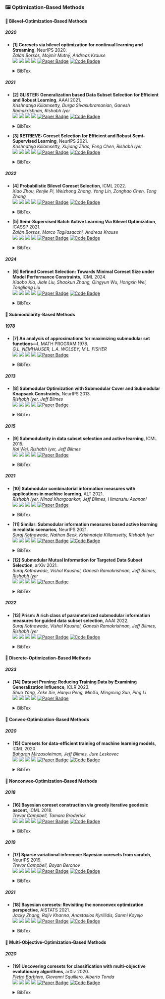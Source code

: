 ### 🖼️ Optimization-Based Methods

#### 🎯 Bilevel-Optimization-Based Methods
##### 2020
- **[1] Coresets via bilevel optimization for continual learning and Streaming**, NeurIPS 2020.  
*Zalán Borsos, Mojmír Mutný, Andreas Krause*  
![](https://img.shields.io/badge/Cardinality_Constrained_Bilevel_Optimization-blue) ![](https://img.shields.io/badge/Image_Classification-green)  ![](https://img.shields.io/badge/Optimization-red) ![](https://img.shields.io/badge/Dataset_Pruning-orange)
<a href="https://proceedings.neurips.cc/paper/2020/file/aa2a77371374094fe9e0bc1de3f94ed9-Paper.pdf"><img src="https://img.shields.io/badge/NeurIPS-Paper-%23D2691E?logo=NIPS" alt="Paper Badge"></a>
<a href="https://github.com/zalanborsos/bilevel_coresets"><img src="https://img.shields.io/badge/GitHub-Code-brightgreen?logo=github" alt="Code Badge"></a>
    <details> <summary>BibTex</summary>

    ```bibtex
    @inproceedings{borsos2020coresets,
    title={Coresets via bilevel optimization for continual learning and Streaming},
    author={Zalán Borsos and Mojmír Mutný and Andreas Krause},
    booktitle={Proceedings of the 34th International Conference on Neural Information Processing Systems},
    year={2020}
    }
    ```

    </details> 

##### 2021
- **[2] GLISTER: Generalization based Data Subset Selection for Efficient and Robust Learning**, AAAI 2021.  
*Krishnateja Killamsetty, Durga Sivasubramanian, Ganesh Ramakrishnan, Rishabh Iyer*  
![](https://img.shields.io/badge/GLISTER-blue) ![](https://img.shields.io/badge/Image_Classification-green)  ![](https://img.shields.io/badge/Optimization-red) ![](https://img.shields.io/badge/Dataset_Pruning-orange)
<a href="https://cdn.aaai.org/ojs/16988/16988-13-20482-1-2-20210518.pdf"><img src="https://img.shields.io/badge/AAAI-Paper-%23D2691E?logo=AAAI" alt="Paper Badge"></a>
<a href="https://github.com/dssresearch/GLISTER"><img src="https://img.shields.io/badge/GitHub-Code-brightgreen?logo=github" alt="Code Badge"></a>
    <details> <summary>BibTex</summary>

    ```bibtex
    @inproceedings{killamsetty2021glister,
    title={GLISTER: Generalization based Data Subset Selection for Efficient and Robust Learning},
    author={KrishnaTeja Killamsetty and Durga Sivasubramanian and Ganesh Ramakrishnan and Rishabh K. Iyer},
    booktitle={AAAI},
    year={2021}
    }
    ```

    </details>

- **[3] RETRIEVE: Coreset Selection for Efficient and Robust Semi-Supervised Learning**, NeurIPS 2021.  
*Krishnateja Killamsetty, Xujiang Zhao, Feng Chen, Rishabh Iyer*  
![](https://img.shields.io/badge/RETRIEVE-blue) ![](https://img.shields.io/badge/Image_Classification-green)  ![](https://img.shields.io/badge/Optimization-red) ![](https://img.shields.io/badge/Dataset_Pruning-orange)
<a href="https://proceedings.neurips.cc/paper_files/paper/2021/file/793bc52a941b3951dfdb85fb04f9fd06-Paper.pdf"><img src="https://img.shields.io/badge/NeurIPS-Paper-%23D2691E?logo=NeurIPS" alt="Paper Badge"></a>
<a href="https://github.com/decile-team/cords"><img src="https://img.shields.io/badge/GitHub-Code-brightgreen?logo=github" alt="Code Badge"></a>
    <details> <summary>BibTex</summary>

    ```bibtex
    @inproceedings{killamsetty2021retrieve,
    title={RETRIEVE: Coreset Selection for Efficient and Robust Semi-Supervised Learning},
    author={Killamsetty, Krishnateja and Zhao, Xujiang and Chen, Feng and Iyer, Rishabh},
    booktitle={Advances in Neural Information Processing Systems},
    year={2021}
    }
    ```

    </details>

##### 2022
- **[4] Probabilistic Bilevel Coreset Selection**, ICML 2022.  
*Xiao Zhou, Renjie Pi, Weizhong Zhang, Yong Lin, Zonghao Chen, Tong Zhang*  
![](https://img.shields.io/badge/Probabilistic_Bilevel_Coreset_Selection-blue) ![](https://img.shields.io/badge/Image_Classification-green)  ![](https://img.shields.io/badge/Optimization-red) ![](https://img.shields.io/badge/Dataset_Pruning-orange)
<a href="https://proceedings.mlr.press/v162/zhou22h/zhou22h.pdf"><img src="https://img.shields.io/badge/ICML-Paper-%23D2691E?logo=ICML" alt="Paper Badge"></a>
<a href="https://github.com/x-zho14/Probabilistic-Bilevel-Coreset-Selection"><img src="https://img.shields.io/badge/GitHub-Code-brightgreen?logo=github" alt="Code Badge"></a>
    <details> <summary>BibTex</summary>

    ```bibtex
    @inproceedings{zhou2022probabilistic,
    title={Probabilistic Bilevel Coreset Selection},
    author={Zhou, Xiao and Pi, Renjie and Zhang, Weizhong and Lin, Yong and Zhang, Tong},
    booktitle={International Conference on Machine Learning},
    year={2022}
    }
    ```

    </details>

- **[5] Semi-Supervised Batch Active Learning Via Bilevel Optimization**, ICASSP 2021.  
*Zalán Borsos, Marco Tagliasacchi, Andreas Krause*  
![](https://img.shields.io/badge/Bilevel-blue) ![](https://img.shields.io/badge/Image_Classification-green)  ![](https://img.shields.io/badge/Optimization-red) ![](https://img.shields.io/badge/Dataset_Pruning-orange)
<a href="https://ieeexplore.ieee.org/stamp/stamp.jsp?tp=&arnumber=9414206"><img src="https://img.shields.io/badge/ICASSP-Paper-%23D2691E" alt="Paper Badge"></a>
<a href="https://github.com/zalanborsos/bilevel_coresets"><img src="https://img.shields.io/badge/GitHub-Code-brightgreen?logo=github" alt="Code Badge"></a>
    <details> <summary>BibTex</summary>

    ```bibtex
    @inproceedings{borsos2021semi,
    title={Semi-Supervised Batch Active Learning Via Bilevel Optimization},
    author={Borsos, Zalán and Tagliasacchi, Marco and Krause, Andreas},
    booktitle={International Conference on Acoustics, Speech and Signal Processing},
    year={2021}
    }
    ```

    </details>

##### 2024
- **[6] Refined Coreset Selection: Towards Minimal Coreset Size under Model Performance Constraints**, ICML 2024.  
*Xiaobo Xia, Jiale Liu, Shaokun Zhang, Qingyun Wu, Hongxin Wei, Tongliang Liu*  
![](https://img.shields.io/badge/LBCS-blue) ![](https://img.shields.io/badge/Image_Classification-green)  ![](https://img.shields.io/badge/Optimization-red) ![](https://img.shields.io/badge/Dataset_Pruning-orange)
<a href="https://openreview.net/pdf?id=yb5xV8LFDq"><img src="https://img.shields.io/badge/ICML-Paper-%23D2691E?logo=ICML" alt="Paper Badge"></a>
<a href="https://github.com/xiaoboxia/LBCS"><img src="https://img.shields.io/badge/GitHub-Code-brightgreen?logo=github" alt="Code Badge"></a>
    <details> <summary>BibTex</summary>

    ```bibtex
    @inproceedings{xia2024refined,
    title={Refined Coreset Selection: Towards Minimal Coreset Size under Model Performance Constraints},
    author={Xiaobo Xia and Jiale Liu and Shaokun Zhang and Qingyun Wu and Hongxin Wei and Tongliang Liu},
    booktitle={Forty-first International Conference on Machine Learning},
    year={2024}
    }
    ```

    </details>


#### 🎯 Submodularity-Based Methods

##### 1978
- **[7] An analysis of approximations for maximizing submodular set functions—I**, MATH PROGRAM 1978.  
*G.L. NEMHAUSER, L.A. WOLSEY, M.L. FISHER*  
![](https://img.shields.io/badge/Submodular_Set_Functions-blue) ![](https://img.shields.io/badge/Image_Classification-green)  ![](https://img.shields.io/badge/Optimization-red) ![](https://img.shields.io/badge/Dataset_Pruning-orange)
<a href="https://proceedings.neurips.cc/paper/2020/file/aa2a77371374094fe9e0bc1de3f94ed9-Paper.pdf"><img src="https://img.shields.io/badge/MATH PROGRAM-Paper-%23D2691E?logo=MATH PROGRAM" alt="Paper Badge"></a>
    <details> <summary>BibTex</summary>

    ```bibtex
    @article{nemhauser1978an, 
    title={An analysis of approximations for maximizing submodular set functions—I},
    author={Nemhauser, G.L. and Wolsey, L.A. and Fisher, M.L.},
    journal={Mathematical programming},
    year={1978}
    }
    ```

    </details> 

##### 2013
- **[8] Submodular Optimization with Submodular Cover and Submodular Knapsack Constraints**, NeurIPS 2013.  
*Rishabh Iyer, Jeff Bilmes*  
![](https://img.shields.io/badge/Submodular_Optimization-blue) ![](https://img.shields.io/badge/Image_Classification-green)  ![](https://img.shields.io/badge/Optimization-red) ![](https://img.shields.io/badge/Dataset_Pruning-orange)
<a href="https://proceedings.neurips.cc/paper_files/paper/2013/file/a1d50185e7426cbb0acad1e6ca74b9aa-Paper.pdf"><img src="https://img.shields.io/badge/NeurIPS-Paper-%23D2691E?logo=NeurIPS" alt="Paper Badge"></a>
    <details> <summary>BibTex</summary>

    ```bibtex
    @inproceedings{iyer2013submodular,
    title={Submodular Optimization with Submodular Cover and Submodular Knapsack Constraints},
    author={Iyer, Rishabh and Bilmes, Jeff},
    booktitle={Advances in Neural Information Processing Systems},
    year={2013}
    }
    ```

    </details> 

##### 2015
- **[9] Submodularity in data subset selection and active learning**, ICML 2015.  
*Kai Wei, Rishabh Iyer, Jeff Bilmes*  
![](https://img.shields.io/badge/FASS-blue) ![](https://img.shields.io/badge/Image_Classification-green)  ![](https://img.shields.io/badge/Optimization-red) ![](https://img.shields.io/badge/Dataset_Pruning-orange)
<a href="https://proceedings.mlr.press/v37/wei15.pdf"><img src="https://img.shields.io/badge/ICML-Paper-%23D2691E?logo=ICML" alt="Paper Badge"></a>
    <details> <summary>BibTex</summary>

    ```bibtex
    @inproceedings{wei2015submodularity,
    title={Submodularity in data subset selection and active learning},
    author={Wei, Kai and Iyer, Rishabh and Bilmes, Jeff},
    booktitle={International conference on machine learning},
    year={2015}
    }
    ```

    </details> 

##### 2021
- **[10] Submodular combinatorial information measures with applications in machine learning**, ALT 2021.  
*Rishabh Iyer, Ninad Khargoankar, Jeff Bilmes, Himanshu Asanani*  
![](https://img.shields.io/badge/Submodular_Combinatorial_Information_Measures-blue) ![](https://img.shields.io/badge/Image_Classification-green)  ![](https://img.shields.io/badge/Optimization-red) ![](https://img.shields.io/badge/Dataset_Pruning-orange)
<a href="http://proceedings.mlr.press/v132/iyer21a/iyer21a.pdf"><img src="https://img.shields.io/badge/ALT-Paper-%23D2691E?logo=ALT" alt="Paper Badge"></a>
    <details> <summary>BibTex</summary>

    ```bibtex
    @inproceedings{iyer2021submodular,
    title={Submodular combinatorial information measures with applications in machine learning},
    author={Iyer, Rishabh and Khargoankar, Ninad and Bilmes, Jeff and Asanani, Himanshu},
    booktitle={Algorithmic Learning Theory},
    year={2021}
    }
    ```

    </details>

- **[11] Similar: Submodular information measures based active learning in realistic scenarios**, NeurIPS 2021.  
*Suraj Kothawade, Nathan Beck, Krishnateja Killamsetty, Rishabh Iyer*  
![](https://img.shields.io/badge/SIMILAR-blue) ![](https://img.shields.io/badge/Image_Classification-green)  ![](https://img.shields.io/badge/Optimization-red) ![](https://img.shields.io/badge/Dataset_Pruning-orange)
<a href="https://proceedings.neurips.cc/paper_files/paper/2021/file/9af08cda54faea9adf40a201794183cf-Paper.pdf"><img src="https://img.shields.io/badge/NeurIPS-Paper-%23D2691E?logo=NeurIPS" alt="Paper Badge"></a>
<a href="https://github.com/decile-team/distil"><img src="https://img.shields.io/badge/GitHub-Code-brightgreen?logo=github" alt="Code Badge"></a>
    <details> <summary>BibTex</summary>

    ```bibtex
    @article{kothawade2021similar,
    title={Similar: Submodular information measures based active learning in realistic scenarios},
    author={Kothawade, Suraj and Beck, Nathan and Killamsetty, Krishnateja and Iyer, Rishabh},
    journal={Advances in Neural Information Processing Systems},
    year={2021}
    }
    ```

    </details>

- **[12] Submodular Mutual Information for Targeted Data Subset Selection**, arXiv 2021.  
*Suraj Kothawade, Vishal Kaushal, Ganesh Ramakrishnan, Jeff Bilmes, Rishabh Iyer*  
![](https://img.shields.io/badge/SMI-blue) ![](https://img.shields.io/badge/Image_Classification-green)  ![](https://img.shields.io/badge/Optimization-red) ![](https://img.shields.io/badge/Dataset_Pruning-orange)
<a href="https://arxiv.org/pdf/2105.00043"><img src="https://img.shields.io/badge/arXiv-Paper-%23D2691E?logo=arXiv" alt="Paper Badge"></a>
    <details> <summary>BibTex</summary>

    ```bibtex
    @article{kothawade2021submodular,
    title={Submodular Mutual Information for Targeted Data Subset Selection},
    author={Kothawade, Suraj and Kaushal, Vishal and Ramakrishnan, Ganesh and Bilmes, Jeff and Iyer, Rishabh},
    journal={arXiv preprint arXiv:2105.00043},
    year={2021}
    }
    ```

    </details>

##### 2022
- **[13] Prism: A rich class of parameterized submodular information measures for guided data subset selection**, AAAI 2022.  
*Suraj Kothawade, Vishal Kaushal, Ganesh Ramakrishnan, Jeff Bilmes, Rishabh Iyer*  
![](https://img.shields.io/badge/PRISM-blue) ![](https://img.shields.io/badge/Image_Classification-green)  ![](https://img.shields.io/badge/Optimization-red) ![](https://img.shields.io/badge/Dataset_Pruning-orange)
<a href="https://ojs.aaai.org/index.php/AAAI/article/view/21264/21013"><img src="https://img.shields.io/badge/AAAI-Paper-%23D2691E?logo=AAAI" alt="Paper Badge"></a>
<a href="https://github.com/decile-team/submodlib"><img src="https://img.shields.io/badge/GitHub-Code-brightgreen?logo=github" alt="Code Badge"></a>
    <details> <summary>BibTex</summary>

    ```bibtex
    @inproceedings{kothawade2022prism,
    title={Prism: A rich class of parameterized submodular information measures for guided data subset selection},
    author={Kothawade, Suraj and Kaushal, Vishal and Ramakrishnan, Ganesh and Bilmes, Jeff and Iyer, Rishabh},
    booktitle={Proceedings of the AAAI Conference on Artificial Intelligence},
    year={2022}
    }
    ```

    </details>

#### 🎯 Discrete-Optimization-Based Methods

##### 2023
- **[14] Dataset Pruning: Reducing Training Data by Examining Generalization Influence**, ICLR 2023.  
*Shuo Yang, Zeke Xie, Hanyu Peng, MinXu, Mingming Sun, Ping Li*  
![](https://img.shields.io/badge/Optimization_based-blue) ![](https://img.shields.io/badge/Image_Classification-green)  ![](https://img.shields.io/badge/Optimization-red) ![](https://img.shields.io/badge/Dataset_Pruning-orange)
<a href="https://openreview.net/pdf?id=BSn88qhQpIm"><img src="https://img.shields.io/badge/ICLR-Paper-%23D2691E?logo=ICLR" alt="Paper Badge"></a>
    <details> <summary>BibTex</summary>

    ```bibtex
    @inproceedings{yang2023dataset,
    title={Dataset Pruning: Reducing Training Data by Examining Generalization Influence},
    author={Yang, Shuo and Xie, Zeke and Peng, Hanyu and Xu, Min and Sun, Mingming and Li, Ping},
    booktitle={The Eleventh International Conference on Learning Representations},
    year={2023}
    }
    ```

    </details> 

#### 🎯 Convex-Optimization-Based Methods

##### 2020
- **[15] Coresets for data-efficient training of machine learning models**, ICML 2020.  
*Baharan Mirzasoleiman, Jeff Bilmes, Jure Leskovec*  
![](https://img.shields.io/badge/CRAIG-blue) ![](https://img.shields.io/badge/Image_Classification-green)  ![](https://img.shields.io/badge/Optimization-red) ![](https://img.shields.io/badge/Dataset_Pruning-orange)
<a href="http://proceedings.mlr.press/v119/mirzasoleiman20a/mirzasoleiman20a.pdf"><img src="https://img.shields.io/badge/ICML-Paper-%23D2691E?logo=ICML" alt="Paper Badge"></a>
<a href="https://github.com/baharanm/craig"><img src="https://img.shields.io/badge/GitHub-Code-brightgreen?logo=github" alt="Code Badge"></a>
    <details> <summary>BibTex</summary>

    ```bibtex
    @inproceedings{mirzasoleiman2020coresets,
    title={Coresets for data-efficient training of machine learning models},
    author={Mirzasoleiman, Baharan and Bilmes, Jeff and Leskovec, Jure},
    booktitle={International Conference on Machine Learning},
    year={2020}
    }
    ```

    </details>

#### 🎯 Nonconvex-Optimization-Based Methods

##### 2018
- **[16] Bayesian coreset construction via greedy iterative geodesic ascent**, ICML 2018.  
*Trevor Campbell, Tamara Broderick*  
![](https://img.shields.io/badge/GIGA-blue) ![](https://img.shields.io/badge/Image_Classification-green)  ![](https://img.shields.io/badge/Optimization-red) ![](https://img.shields.io/badge/Dataset_Pruning-orange)
<a href="http://proceedings.mlr.press/v80/campbell18a/campbell18a.pdf"><img src="https://img.shields.io/badge/ICML-Paper-%23D2691E?logo=ICML" alt="Paper Badge"></a>
<a href="https://github.com/trevorcampbell/bayesian-coresets"><img src="https://img.shields.io/badge/GitHub-Code-brightgreen?logo=github" alt="Code Badge"></a>
    <details> <summary>BibTex</summary>

    ```bibtex
    @inproceedings{campbell2018bayesian,
    title={Bayesian coreset construction via greedy iterative geodesic ascent},
    author={Campbell, Trevor and Broderick, Tamara},
    booktitle={International Conference on Machine Learning},
    year={2018}
    }
    ```

    </details>

##### 2019
- **[17] Sparse variational inference: Bayesian coresets from scratch**, NeurIPS 2019.  
*Trevor Campbell, Boyan Beronov*  
![](https://img.shields.io/badge/SparseVI-blue) ![](https://img.shields.io/badge/Image_Classification-green)  ![](https://img.shields.io/badge/Optimization-red) ![](https://img.shields.io/badge/Dataset_Pruning-orange)
<a href="https://proceedings.neurips.cc/paper_files/paper/2019/file/7bec7e63a493e2d61891b1e4051ef75a-Paper.pdf"><img src="https://img.shields.io/badge/NeurIPS-Paper-%23D2691E?logo=NeurIPS" alt="Paper Badge"></a>
<a href="https://github.com/trevorcampbell/bayesian-coresets"><img src="https://img.shields.io/badge/GitHub-Code-brightgreen?logo=github" alt="Code Badge"></a>
    <details> <summary>BibTex</summary>

    ```bibtex
    @article{campbell2019sparse,
    title={Sparse variational inference: Bayesian coresets from scratch},
    author={Campbell, Trevor and Beronov, Boyan},
    journal={Advances in Neural Information Processing Systems},
    year={2019}
    }
    ```

    </details>

##### 2021
- **[18] Bayesian coresets: Revisiting the nonconvex optimization perspective**, AISTATS 2021.  
*Jacky Zhang, Rajiv Khanna, Anastasios Kyrillidis, Sanmi Koyejo*  
![](https://img.shields.io/badge/A_IHT-blue) ![](https://img.shields.io/badge/Image_Classification-green)  ![](https://img.shields.io/badge/Optimization-red) ![](https://img.shields.io/badge/Dataset_Pruning-orange)
<a href="http://proceedings.mlr.press/v130/zhang21g/zhang21g.pdf"><img src="https://img.shields.io/badge/AISTATS-Paper-%23D2691E?logo=AISTATS" alt="Paper Badge"></a>
<a href="https://github.com/jackyzyb/bayesian-coresets-optimization"><img src="https://img.shields.io/badge/GitHub-Code-brightgreen?logo=github" alt="Code Badge"></a>
    <details> <summary>BibTex</summary>

    ```bibtex
    @inproceedings{zhang2021bayesian,
    title={Bayesian coresets: Revisiting the nonconvex optimization perspective},
    author={Zhang, Jacky and Khanna, Rajiv and Kyrillidis, Anastasios and Koyejo, Sanmi},
    booktitle={International Conference on Artificial Intelligence and Statistics},
    year={2021}
    }
    ```

    </details>

#### 🎯 Multi-Objective-Optimization-Based Methods

##### 2020
- **[19] Uncovering coresets for classification with multi-objective evolutionary algorithms**, arXiv 2020.  
*Pietro Barbiero, Giovanni Squillero, Alberto Tonda*  
![](https://img.shields.io/badge/EvoCore-blue) ![](https://img.shields.io/badge/Image_Classification-green)  ![](https://img.shields.io/badge/Optimization-red) ![](https://img.shields.io/badge/Dataset_Pruning-orange)
<a href="https://arxiv.org/pdf/2002.08645"><img src="https://img.shields.io/badge/arXiv-Paper-%23D2691E?logo=arXiv" alt="Paper Badge"></a>
<a href="https://github.com/albertotonda/prototype-set-discovery"><img src="https://img.shields.io/badge/GitHub-Code-brightgreen?logo=github" alt="Code Badge"></a>
    <details> <summary>BibTex</summary>

    ```bibtex
    @article{barbiero2020uncovering,
    title={Uncovering coresets for classification with multi-objective evolutionary algorithms},
    author={Barbiero, Pietro and Squillero, Giovanni and Tonda, Alberto},
    journal={arXiv preprint arXiv:2002.08645},
    year={2020}
    }
    ```

    </details>
